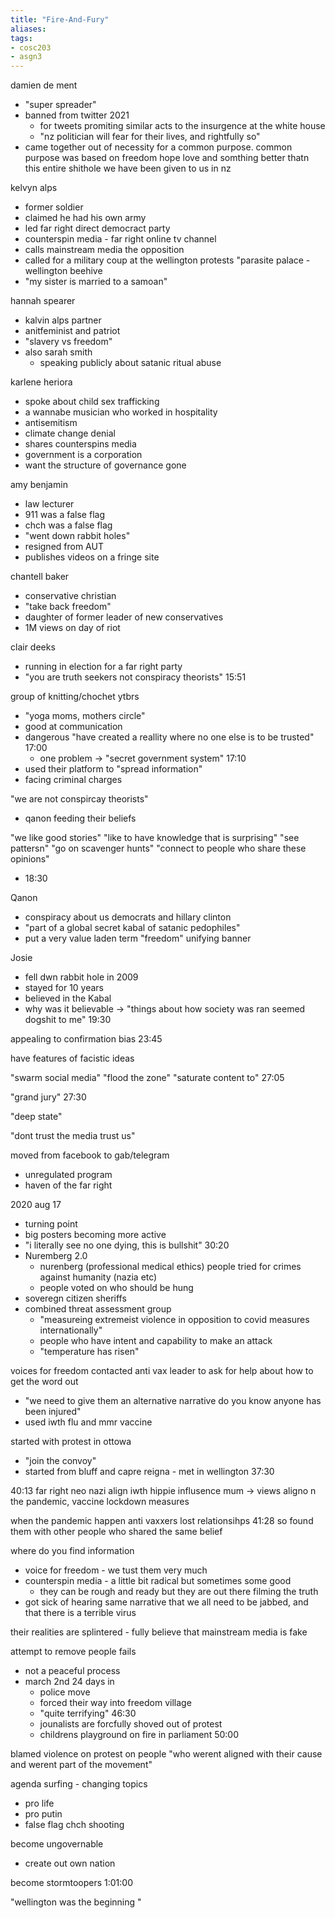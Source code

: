 ```yaml
---
title: "Fire-And-Fury"
aliases: 
tags: 
- cosc203
- asgn3
---
```



damien de ment
- "super spreader"
- banned from twitter 2021
	- for tweets promiting similar acts to the insurgence at the white house
	- "nz politician will fear for their lives, and rightfully so"
- came together out of necessity for a common purpose. common purpose was based on freedom hope love and somthing better thatn this entire shithole we have been given to us in nz

kelvyn alps
- former soldier
- claimed he had his own army
- led far right direct democract party
- counterspin media - far right online tv channel
- calls mainstream media the opposition
- called for a military coup at the wellington protests "parasite palace - wellington beehive
- "my sister is married to a samoan"

hannah spearer
- kalvin alps partner
- anitfeminist and patriot
- "slavery vs freedom"
- also sarah smith
	- speaking publicly about satanic ritual abuse

karlene heriora
- spoke about child sex trafficking
- a wannabe musician who worked in hospitality
- antisemitism
- climate change denial
- shares counterspins media
- government is a corporation
- want the structure of governance gone

amy benjamin
- law lecturer
- 911 was a false flag
- chch was a false flag
- "went down rabbit holes"
- resigned from AUT
- publishes videos on a fringe site

chantell baker
- conservative christian
- "take back freedom"
- daughter of former leader of new conservatives
- 1M views on day of riot

clair deeks
- running in election for a far right party
- "you are truth seekers not conspiracy theorists" 15:51

group of knitting/chochet ytbrs
- "yoga moms, mothers circle"
- good at communication
- dangerous "have created a reallity where no one else is to be trusted" 17:00
	- one problem -> "secret government system" 17:10
- used their platform to "spread information"
- facing criminal charges



"we are not conspircay theorists"
- qanon feeding their beliefs

"we like good stories"
"like to have knowledge that is surprising"
"see pattersn"
"go on scavenger hunts"
"connect to people who share these opinions"
- 18:30

Qanon
- conspiracy about us democrats and hillary clinton
- "part of a global secret kabal of satanic pedophiles"
- put a very value laden term "freedom" unifying banner


Josie
- fell dwn rabbit hole in 2009
- stayed for 10 years
- believed in the Kabal
- why was it believable -> "things about how society was ran seemed dogshit to me" 19:30


appealing to confirmation bias 23:45

have features of facistic ideas

"swarm social media" "flood the zone" "saturate content to" 27:05

"grand jury" 27:30

"deep state"


"dont trust the media trust us"

moved from facebook to gab/telegram 
- unregulated program 
- haven of the far right

2020 aug 17
- turning point
- big posters becoming more active
-  "i literally see no one dying, this is bullshit" 30:20
- Nuremberg 2.0 
	- nurenberg (professional medical ethics) people tried for crimes against humanity (nazia etc)
	- people voted on who should be hung
- soveregn citizen sheriffs
- combined threat assessment group
	- "measureing extremeist violence in opposition to covid measures internationally"
	- people who have intent and capability to make an attack
	- "temperature has risen"

voices for freedom contacted anti vax leader to ask for help about how to get the word out
- "we need to give them an alternative narrative do you know anyone has been injured"
- used iwth flu and mmr vaccine


started with protest in ottowa
- "join the convoy"
- started from bluff and capre reigna - met in wellington 37:30


40:13 far right neo nazi align iwth hippie influsence mum -> views aligno n the pandemic, vaccine lockdown measures

when the pandemic happen anti vaxxers lost relationsihps 41:28 so found them with other people who shared the same belief

where do you find information
- voice for freedom - we tust them very much
- counterspin media - a little bit radical but sometimes some good
	- they can be rough and ready but they are out there filming the truth
- got sick of hearing same narrative that we all need to be jabbed, and that there is a terrible virus

their realities are splintered - fully believe that mainstream media is fake

attempt to remove people fails
- not a peaceful process
- march 2nd 24 days in
	- police move
	- forced their way into freedom village
	- "quite terrifying" 46:30
	- jounalists are forcfully shoved out of protest
	- childrens playground on fire in parliament 50:00

blamed violence on protest on people "who werent aligned with their cause and werent part of the movement"


agenda surfing - changing topics
- pro life
- pro putin
- false flag chch shooting


become ungovernable
- create out own nation


become stormtoopers 1:01:00

"wellington was the beginning "